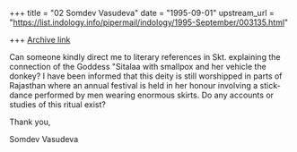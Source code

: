 +++
title = "02 Somdev Vasudeva"
date = "1995-09-01"
upstream_url = "https://list.indology.info/pipermail/indology/1995-September/003135.html"

+++
[Archive link](https://list.indology.info/pipermail/indology/1995-September/003135.html)


Can someone kindly direct me to literary references in Skt. explaining the 
connection of the Goddess "Sitalaa with smallpox and her vehicle the 
donkey? I have been informed that this deity is still worshipped in 
parts of Rajasthan where an annual festival is held in her honour 
involving a stick-dance performed by men wearing enormous skirts. Do any 
accounts or studies of this ritual exist?

Thank you,

Somdev Vasudeva





